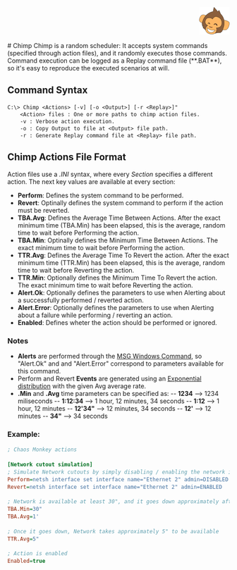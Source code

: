 <p align="right">
<img src="https://raw.githubusercontent.com/alexmera88/MonkeyCrew/master/Chimp/Res/LogoSmall.png" alt="Chimp Logo">
</p>
# Chimp
Chimp is a random scheduler: It accepts system commands (specified through action files), and it randomly executes those commands. Command execution can be logged as a Replay command file (**.BAT**), so it's easy to reproduce the executed scenarios at will.

## Command Syntax
    C:\> Chimp <Actions> [-v] [-o <Output>] [-r <Replay>]"
		<Action> files : One or more paths to chimp action files.
		-v : Verbose action execution.
		-o : Copy Output to file at <Output> file path.
		-r : Generate Replay command file at <Replay> file path.

## Chimp Actions File Format
Action files use a *.INI* syntax, where every *Section* specifies a different action. The next key values are available at every section:
- **Perform**: Defines the system command to be performed.
- **Revert**: Optinally defines the system command to perform if the action must be reverted.
- **TBA.Avg**: Defines the Average Time Between Actions. After the exact minimum time (TBA.Min) has been elapsed, this is the average, random time to wait before Performing the action.
- **TBA.Min**: Optinally defines the Minimum Time Between Actions. The exact minimum time to wait before Performing the action.
- **TTR.Avg**: Defines the Average Time To Revert the action. After the exact minimum time (TTR.Min) has been elapsed, this is the average, random time to wait before Reverting the action.
- **TTR.Min**: Optionally defines the Minimum Time To Revert the action. The exact minimum time to wait before Reverting the action.
- **Alert.Ok**: Optionally defines the parameters to use when Alerting about a successfully performed / reverted action.
- **Alert.Error**: Optionally defines the parameters to use when Alerting about a failure while performing / reverting an action.
- **Enabled**: Defines wheter the action should be performed or ignored.

### Notes
- **Alerts** are performed through the [MSG Windows Command](https://technet.microsoft.com/en-us/library/bb490796.aspx), so  "Alert.Ok" and and "Alert.Error" correspond to parameters available for this command.
- Perform and Revert **Events** are generated using an [Exponential distribution](https://en.wikipedia.org/wiki/Exponential_distribution) with the given Avg average rate.
- **.Min** and **.Avg** time parameters can be specified as:
-- **1234** 	--> 1234 miliseconds
-- **1:12:34** 	--> 1 hour, 12 minutes, 34 seconds
-- **1:12** 	--> 1 hour, 12 minutes
-- **12'34"** 	--> 12 minutes, 34 seconds
-- **12'** 		--> 12 minutes
-- **34"** 		--> 34 seconds


### Example:
```ini
; Chaos Monkey actions

[Network cutout simulation]
; Simulate Network cutouts by simply disabling / enabling the network interface
Perform=netsh interface set interface name="Ethernet 2" admin=DISABLED
Revert=netsh interface set interface name="Ethernet 2" admin=ENABLED

; Network is available at least 30", and it goes down approximately after a 1'
TBA.Min=30"
TBA.Avg=1'

; Once it goes down, Network takes approximately 5" to be available
TTR.Avg=5"

; Action is enabled
Enabled=true
```

